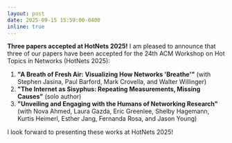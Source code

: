 ```yaml
---
layout: post
date: 2025-09-15 15:59:00-0400
inline: true
---
```


**Three papers accepted at HotNets 2025!** I am pleased to announce that three of our papers have been accepted for the 24th ACM Workshop on Hot Topics in Networks (HotNets 2025):

1. **"A Breath of Fresh Air: Visualizing How Networks 'Breathe'"** (with Stephen Jasina, Paul Barford, Mark Crovella, and Walter Willinger)
2. **"The Internet as Sisyphus: Repeating Measurements, Missing Causes"** (solo author)
3. **"Unveiling and Engaging with the Humans of Networking Research"** (with Nova Ahmed, Laura Gazda, Eric Greenlee, Shelby Hagemann, Kurtis Heimerl, Esther Jang, Fernanda Rosa, and Jason Young)

I look forward to presenting these works at HotNets 2025!
